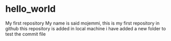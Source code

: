 # hello_world
My first repository
My name is said mojemmi, this is my first repository in github
this repository is added in local machine
i have added a new folder to test the commit file
